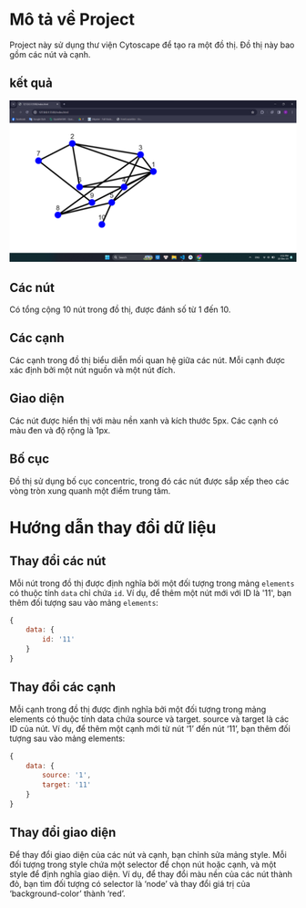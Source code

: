 # Mô tả về Project

Project này sử dụng thư viện Cytoscape để tạo ra một đồ thị. Đồ thị này bao gồm các nút và cạnh.
## kết quả
![Alt text](anh.png)
## Các nút

Có tổng cộng 10 nút trong đồ thị, được đánh số từ 1 đến 10.

## Các cạnh

Các cạnh trong đồ thị biểu diễn mối quan hệ giữa các nút. Mỗi cạnh được xác định bởi một nút nguồn và một nút đích.

## Giao diện

Các nút được hiển thị với màu nền xanh và kích thước 5px. Các cạnh có màu đen và độ rộng là 1px.

## Bố cục

Đồ thị sử dụng bố cục concentric, trong đó các nút được sắp xếp theo các vòng tròn xung quanh một điểm trung tâm.

# Hướng dẫn thay đổi dữ liệu

## Thay đổi các nút

Mỗi nút trong đồ thị được định nghĩa bởi một đối tượng trong mảng `elements` có thuộc tính `data` chỉ chứa `id`. Ví dụ, để thêm một nút mới với ID là '11', bạn thêm đối tượng sau vào mảng `elements`:

```javascript
{
    data: {
        id: '11'
    }
}
```
## Thay đổi các cạnh
Mỗi cạnh trong đồ thị được định nghĩa bởi một đối tượng trong mảng elements có thuộc tính data chứa source và target. source và target là các ID của nút. Ví dụ, để thêm một cạnh mới từ nút ‘1’ đến nút ‘11’, bạn thêm đối tượng sau vào mảng elements:

```javascript
{
    data: {
        source: '1',
        target: '11'
    }
}
```
## Thay đổi giao diện
Để thay đổi giao diện của các nút và cạnh, bạn chỉnh sửa mảng style. Mỗi đối tượng trong style chứa một selector để chọn nút hoặc cạnh, và một style để định nghĩa giao diện. Ví dụ, để thay đổi màu nền của các nút thành đỏ, bạn tìm đối tượng có selector là ‘node’ và thay đổi giá trị của ‘background-color’ thành ‘red’.

